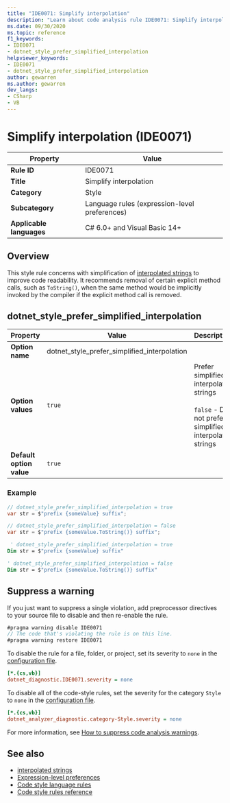 ```yaml
---
title: "IDE0071: Simplify interpolation"
description: "Learn about code analysis rule IDE0071: Simplify interpolation"
ms.date: 09/30/2020
ms.topic: reference
f1_keywords:
- IDE0071
- dotnet_style_prefer_simplified_interpolation
helpviewer_keywords:
- IDE0071
- dotnet_style_prefer_simplified_interpolation
author: gewarren
ms.author: gewarren
dev_langs:
- CSharp
- VB
---
```

# Simplify interpolation (IDE0071)

|Property|Value|
|-|-|
| **Rule ID** | IDE0071 |
| **Title** | Simplify interpolation |
| **Category** | Style |
| **Subcategory** | Language rules (expression-level preferences) |
| **Applicable languages** | C# 6.0+ and Visual Basic 14+ |

## Overview

This style rule concerns with simplification of [interpolated strings](../../../csharp/language-reference/tokens/interpolated.md) to improve code readability. It recommends removal of certain explicit method calls, such as `ToString()`, when the same method would be implicitly invoked by the compiler if the explicit method call is removed.

## dotnet_style_prefer_simplified_interpolation

|Property|Value|Description|
|-|-|-|
| **Option name** | dotnet_style_prefer_simplified_interpolation | |
| **Option values** | `true` | Prefer simplified interpolated strings<br /><br /> `false` - Do not prefer simplified interpolated strings |
| **Default option value** | `true` | |

### Example

```csharp
// dotnet_style_prefer_simplified_interpolation = true
var str = $"prefix {someValue} suffix";

// dotnet_style_prefer_simplified_interpolation = false
var str = $"prefix {someValue.ToString()} suffix";
```

```vb
 ' dotnet_style_prefer_simplified_interpolation = true
Dim str = $"prefix {someValue} suffix"

' dotnet_style_prefer_simplified_interpolation = false
Dim str = $"prefix {someValue.ToString()} suffix"
```

## Suppress a warning

If you just want to suppress a single violation, add preprocessor directives to your source file to disable and then re-enable the rule.

```csharp
#pragma warning disable IDE0071
// The code that's violating the rule is on this line.
#pragma warning restore IDE0071
```

To disable the rule for a file, folder, or project, set its severity to `none` in the [configuration file](../configuration-files.md).

```ini
[*.{cs,vb}]
dotnet_diagnostic.IDE0071.severity = none
```

To disable all of the code-style rules, set the severity for the category `Style` to `none` in the [configuration file](../configuration-files.md).

```ini
[*.{cs,vb}]
dotnet_analyzer_diagnostic.category-Style.severity = none
```

For more information, see [How to suppress code analysis warnings](../suppress-warnings.md).

## See also

- [interpolated strings](../../../csharp/language-reference/tokens/interpolated.md)
- [Expression-level preferences](expression-level-preferences.md)
- [Code style language rules](language-rules.md)
- [Code style rules reference](index.md)

